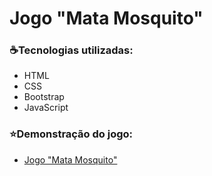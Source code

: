 # Jogo "Mata Mosquito"

<h3>☕Tecnologias utilizadas: </h3>

<ul>
 <li>HTML</li>
 <li>CSS</li>
 <li>Bootstrap</li>
 <li>JavaScript</li>
</ul>

<h3>⭐Demonstração do jogo: </h3>

<ul>
 <li><a href="https://bit.ly/csmatamosquito" target="_blank">Jogo "Mata Mosquito"</a> </li>
</ul>

